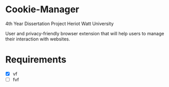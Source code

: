 # Cookie-Manager
4th Year Dissertation Project
Heriot Watt University

User and privacy-friendly browser extension that will help users to manage their interaction with websites. 

# Requirements
- [x] vf
- [ ] fvf
